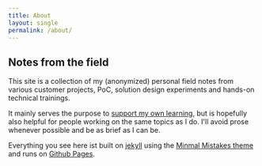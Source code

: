 ```yaml
---
title: About
layout: single   
permalink: /about/
---
```


## Notes from the field
This site is a collection of my (anonymized) personal field notes from various customer projects, PoC, solution design experiments and hands-on technical trainings. 

It mainly serves the purpose to [support my own learning](https://aliabdaal.com/3popularrevisiontechniquesyoushouldavoid/), but is hopefully also helpful for people working on the same topics as I do. I'll avoid prose whenever possible and be as brief as I can be. 

Everything you see here ist built on [jekyll](https://jekyllrb.com/) using the [Minmal Mistakes theme](https://github.com/mmistakes/minimal-mistakes) and runs on [Github Pages](https://pages.github.com/).
